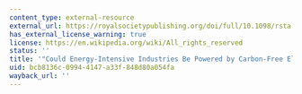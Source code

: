 ```yaml
---
content_type: external-resource
external_url: https://royalsocietypublishing.org/doi/full/10.1098/rsta.2011.0560
has_external_license_warning: true
license: https://en.wikipedia.org/wiki/All_rights_reserved
status: ''
title: '"Could Energy-Intensive Industries Be Powered by Carbon-Free Electricity?"'
uid: bcb8136c-0994-4147-a33f-848d80a054fa
wayback_url: ''
---
```


